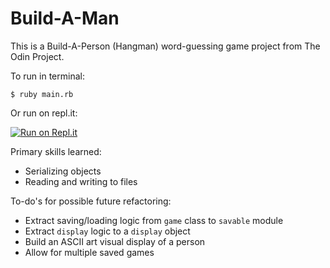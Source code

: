 # Build-A-Man

This is a Build-A-Person (Hangman) word-guessing game project from The Odin Project.

To run in terminal:
```
$ ruby main.rb
```

Or run on repl.it:

[![Run on Repl.it](https://repl.it/badge/github/helloeduardo/build_a_person)](https://repl.it/github/helloeduardo/build_a_person)

Primary skills learned:
- Serializing objects
- Reading and writing to files

To-do's for possible future refactoring:
- Extract saving/loading logic from `game` class to `savable` module
- Extract `display` logic to a `display` object
- Build an ASCII art visual display of a person
- Allow for multiple saved games
